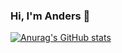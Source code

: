 ### Hi, I'm Anders 👋


[![Anurag's GitHub stats](https://github-readme-stats.vercel.app/api?username=AndersHaroldson)](https://github.com/anuraghazra/github-readme-stats)










<!--
**AndersHaroldson/AndersHaroldson** is a ✨ _special_ ✨ repository because its `README.md` (this file) appears on your GitHub profile.

Here are some ideas to get you started:

- 🔭 I’m currently working on ...
- 🌱 I’m currently learning ...
- 👯 I’m looking to collaborate on ...
- 🤔 I’m looking for help with ...
- 💬 Ask me about ...
- 📫 How to reach me: ...
- 😄 Pronouns: ...
- ⚡ Fun fact: ...
-->
